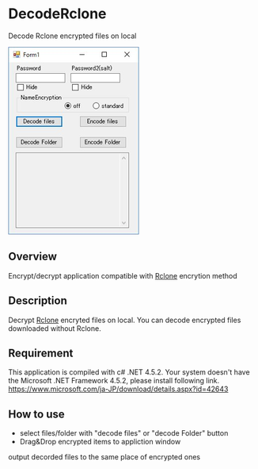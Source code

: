 # DecodeRclone
Decode Rclone encrypted files on local

![screen image](DecodeRclone.jpg)

## Overview
Encrypt/decrypt application compatible with [Rclone](http://rclone.org/ "Rclone") encrytion method

## Description
Decrypt [Rclone](http://rclone.org/ "Rclone") encryted files on local. 
You can decode encrypted files downloaded without Rclone.

## Requirement
This application is compiled with c# .NET 4.5.2.
Your system doesn't have the Microsoft .NET Framework 4.5.2, please install following link.
<https://www.microsoft.com/ja-JP/download/details.aspx?id=42643>

## How to use
* select files/folder with "decode files" or "decode Folder" button
* Drag&Drop encrypted items to appliction window

output decorded files to the same place of encrypted ones
